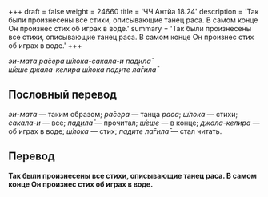 +++
draft = false
weight = 24660
title = 'ЧЧ Антйа 18.24'
description = 'Так были произнесены все стихи, описывающие танец раса. В самом конце Он произнес стих об играх в воде.'
summary = 'Так были произнесены все стихи, описывающие танец раса. В самом конце Он произнес стих об играх в воде.'
+++

_эи-мата ра̄сера ш́лока-сакала-и пад̣ила̄  
ш́еше джала-келира ш́лока пад̣ите ла̄гила̄_

## Пословный перевод

_эи_\-_мата_ — таким образом; _ра̄сера_ — танца _раса_; _ш́лока_ — стихи; _сакала_\-_и_ — все; _пад̣ила̄_ — прочитал; _ш́еше_ — в конце; _джала_\-_келира_ — об играх в воде; _ш́лока_ — стих; _пад̣ите_ _ла̄гила̄_ — стал читать.

## Перевод

**Так были произнесены все стихи, описывающие танец раса. В самом конце Он произнес стих об играх в воде.**
